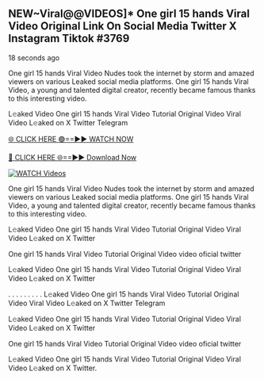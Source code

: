 ## NEW~Viral@@VIDEOS]* One girl 15 hands Viral Video Original Link On Social Media Twitter X Instagram Tiktok #3769

18 seconds ago

One girl 15 hands Viral Video Nudes took the internet by storm and amazed viewers on various Leaked social media platforms. One girl 15 hands Viral Video, a young and talented digital creator, recently became famous thanks to this interesting video.

L𝚎aked Video One girl 15 hands Viral Video Tutorial Original Video Viral Video L𝚎aked on X Twitter Telegram

[🌐 CLICK HERE 🟢==►► WATCH NOW](https://valovideo.net/valo-video/?bom)

[🔴 CLICK HERE 🌐==►► Download Now](https://valovideo.net/valo-video/?bom)

[![WATCH Videos](https://i.imgur.com/ydURGbz.png)](https://valovideo.net/valo-video/?bom)

One girl 15 hands Viral Video Nudes took the internet by storm and amazed viewers on various Leaked social media platforms. One girl 15 hands Viral Video, a young and talented digital creator, recently became famous thanks to this interesting video.

L𝚎aked Video One girl 15 hands Viral Video Tutorial Original Video Viral Video L𝚎aked on X Twitter

One girl 15 hands Viral Video Tutorial Original Video video oficial twitter

L𝚎aked Video One girl 15 hands Viral Video Tutorial Original Video Viral Video L𝚎aked on X Twitter

. . . . . . . . . L𝚎aked Video One girl 15 hands Viral Video Tutorial Original Video Viral Video L𝚎aked on X Twitter Telegram

L𝚎aked Video One girl 15 hands Viral Video Tutorial Original Video Viral Video L𝚎aked on X Twitter

One girl 15 hands Viral Video Tutorial Original Video video oficial twitter

L𝚎aked Video One girl 15 hands Viral Video Tutorial Original Video Viral Video L𝚎aked on X Twitter.